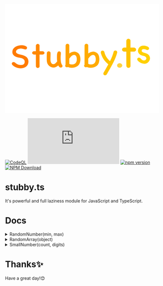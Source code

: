 ![](images/stubbyts.png)

[![CodeQL](https://github.com/NotRealArif/stubby.ts/actions/workflows/codeql.yml/badge.svg)](https://github.com/NotRealArif/stubby.ts/actions/workflows/codeql.yml)
[![Repo Dependents](https://badgen.net/github/dependents-repo/NotRealArif/stubby.ts)](https://github.com/NotRealArif/stubby.ts/network/dependents)
[![npm version](https://img.shields.io/npm/v/stubby.ts.svg)](https://www.npmjs.com/package/stubby.ts)
[![NPM Download](https://img.shields.io/npm/dm/stubby.ts.svg?style=flat)](https://www.npmjs.com/package/stubby.ts)

# stubby.ts
It's powerful and full laziness module for JavaScript and TypeScript.

# Docs
<details>
<summary>RandomNumber(min, max)</summary>
  
```ts
import { RandomNumber } from "stubby.ts";

let rand = RandomNumber(10, 100);
console.log(rand); // now it will take random numbers between 10 to 100 
```
</details>

<details>
<summary>RandomArray(object)</summary>
  
```ts
import { RandomArray } from "stubby.ts";


// first example.
let fruits = [
  "Apple",
  "Pineapple",
  "Orange",
  "Strawberry",
  "Mango",
  "Cherry"
];

let randomFruits = RandomArray(fruits);
console.log(randomFruits); // it will send the array value randmly 


// second example
let names = [
  {
    name: "Arif"
  },
  {
    name: "Afrin"
  }
];

let randomNames = RandomArray(names);
console.log(randomNames.name); // it will send the array json object value randomly
```
</details>

<details>
<summary>SmallNumber(count, digits)</summary>
  
```ts
import { SmallNumber } from "stubby.ts";

let num = "143";
let digits = num.length + 1;

console.log(stubby.SmallNumber(num, digits)) // it wil print numbers in small way like 
```
</details>

# Thanks✨
Have a great day!😊